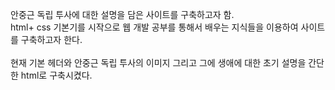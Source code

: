 안중근 독립 투사에 대한 설명을 담은 사이트를 구축하고자 함.<br>
html+ css 기본기를 시작으로 웹 개발 공부를 통해서 배우는 지식들을 이용하여 사이트를 구축하고자 한다.<br><br>
현재 기본 헤더와 안중근 독립 투사의 이미지 그리고 그에 생애에 대한 초기 설명을 간단한 html로 구축시켰다.
